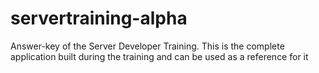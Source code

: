 # servertraining-alpha
Answer-key of the Server Developer Training. This is the complete application built during the training and can be used as a reference for it
